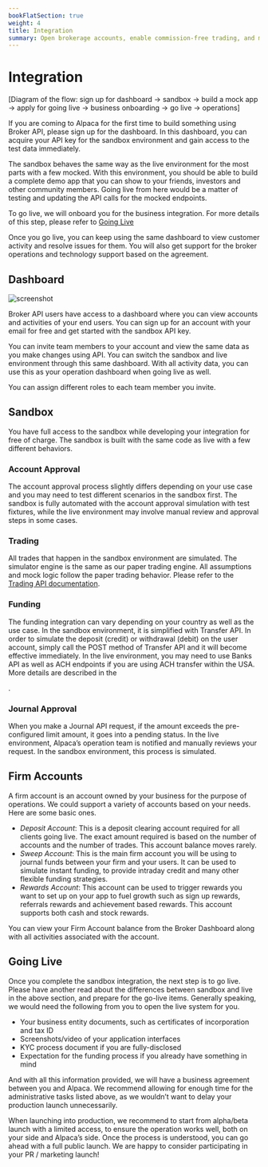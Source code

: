 ```yaml
---
bookFlatSection: true
weight: 4
title: Integration
summary: Open brokerage accounts, enable commission-free trading, and manage the ongoing user experience with Alpaca Broker API
---
```


# Integration

[Diagram of the flow: sign up for dashboard -> sandbox -> build a mock app -> apply for going live -> business onboarding -> go live -> operations]

If you are coming to Alpaca for the first time to build something using Broker
API, please sign up for the dashboard. In this dashboard, you can acquire your
API key for the sandbox environment and gain access to the test data
immediately.

The sandbox behaves the same way as the live environment for the most parts with a
few mocked. With this environment, you should be able to build a complete
demo app that you can show to your friends, investors and other community
members. Going live from here would be a matter of testing and updating the API
calls for the mocked endpoints.

To go live, we will onboard you for the business integration. For more details
of this step, please refer to [Going Live](/docs/integration/#going-live)

Once you go live, you can keep using the same dashboard to view customer
activity and resolve issues for them. You will also get support for the broker
operations and technology support based on the agreement.

## Dashboard

![screenshot](/dashboard-dark-0.5x.png)

Broker API users have access to a dashboard where you can view accounts
and activities of your end users. You can sign up for an account with your email for free and get started with the sandbox API key.

You can invite team members to your account and view the same data as you make
changes using API. You can switch the sandbox and live environment through this
same dashboard. With all activity data, you can use this as your operation
dashboard when going live as well.

You can assign different roles to each team member you invite.

## Sandbox

You have full access to the sandbox while developing your integration for free
of charge. The sandbox is built with the same code as live with a few different
behaviors.

### Account Approval

The account approval process slightly differs depending on your use case and you
may need to test different scenarios in the sandbox first. The sandbox is fully
automated with the account approval simulation with test fixtures, while the
live environment may involve manual review and approval steps in some cases.

### Trading

All trades that happen in the sandbox environment are simulated. The simulator
engine is the same as our paper trading engine. All assumptions and mock logic
follow the paper trading behavior. Please refer to the [Trading API
documentation](https://alpaca.markets/docs).

### Funding

The funding integration can vary depending on your country as well as the use
case. In the sandbox environment, it is simplified with Transfer API. In order
to simulate the deposit (credit) or withdrawal (debit) on the user account,
simply call the POST method of Transfer API and it will become effective
immediately. In the live environment, you may need to use Banks API as well as
ACH endpoints if you are using ACH transfer within the USA. More details are
described in the <section>.

### Journal Approval

When you make a Journal API request, if the amount exceeds the pre-configured
limit amount, it goes into a pending status. In the live environment, Alpaca’s
operation team is notified and manually reviews your request. In the sandbox
environment, this process is simulated.

## Firm Accounts

A firm account is an account owned by your business for the purpose of
operations. We could support a variety of accounts based on your needs. Here are
some basic ones.

- _Deposit Account_: This is a deposit clearing account required for all clients
  going live. The exact amount required is based on the number of accounts and
  the number of trades. This account balance moves rarely.
- _Sweep Account_: This is the main firm account you will be using to journal
  funds between your firm and your users. It can be used to simulate instant
  funding, to provide intraday credit and many other flexible funding
  strategies.
- _Rewards Account_: This account can be used to trigger rewards you want to set
  up on your app to fuel growth such as sign up rewards, referrals rewards and
  achievement based rewards. This account supports both cash and stock rewards.

You can view your Firm Account balance from the Broker Dashboard along with all
activities associated with the account.

## Going Live

Once you complete the sandbox integration, the next step is to go live. Please
have another read about the differences between sandbox and live in the above
section, and prepare for the go-live items. Generally speaking, we would need
the following from you to open the live system for you.

- Your business entity documents, such as certificates of incorporation and tax
  ID
- Screenshots/video of your application interfaces
- KYC process document if you are fully-disclosed
- Expectation for the funding process if you already have something in mind

And with all this information provided, we will have a business agreement
between you and Alpaca. We recommend allowing for enough time for the
administrative tasks listed above, as we wouldn’t want to delay your production
launch unnecessarily.

When launching into production, we recommend to start from alpha/beta launch
with a limited access, to ensure the operation works well, both on your side and
Alpaca’s side. Once the process is understood, you can go ahead with a full
public launch. We are happy to consider participating in your PR / marketing
launch!

&nbsp;
